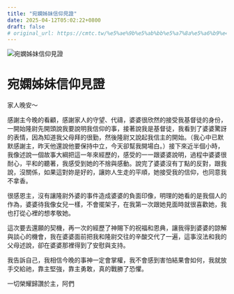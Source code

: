 ```yaml
---
title: "宛嫻姊妹信仰見證"
date: 2025-04-12T05:02:22+0800
draft: false
# original_url: https://cmtc.tw/%e5%ae%9b%e5%ab%bb%e5%a7%8a%e5%a6%b9%e4%bf%a1%e4%bb%b0%e8%a6%8b%e8%ad%89
---
```


![宛嫻姊妹信仰見證](/images/vygEfzYsC4hG3rN.jpg "宛嫻姊妹信仰見證")

# 宛嫻姊妹信仰見證

家人晚安～

感謝主今晚的看顧，感謝家人的守望、代禱，婆婆很欣然的接受我基督徒的身份，一開始隆尉先開頭說我要說明我信仰的事，接著說我是基督徒，我看到了婆婆驚訝的表情，因為知道我父母拜的很勤，然後隆尉又說起我信主的開始。（我心中已默默感謝主，昨天他還說他要保持中立，今天卻幫我開場白。）接下來近半個小時，我像述說一個故事大綱把這一年來經歷的，感受的一一跟婆婆說明，過程中婆婆很耐心，平和的聽著，我感受到她的不捨與感動。說完了婆婆沒有丁點的反對，跟我說，沒關係，如果這對妳是好的，讓妳人生走的平順，她接受我的信仰，也同意我不拿香。

很感恩主，沒有讓隆尉外婆的事件造成婆婆的負面印像，明理的她看的是我個人的作為，婆婆待我像女兒一樣，不會擺架子，在我第一次跟她見面時就很喜歡她，我也打從心裡的想孝敬她。

這次要去還願的契機，再一次的經歷了神賜下的祝福和恩典，讓我得到婆婆的諒解與談心的機會，我在婆婆面前把我和隆尉交往的辛酸交代了一遍，這事沒法和我的父母述說，卻在婆婆那裡得到了安慰與支持。

我告訴自己，我相信今晚的事神一定會掌權，我不會感到害怕結果會如何，我就放手交給祂，靠主堅強，靠主勇敢，真的戰勝了恐懼。

一切榮耀歸讚於主，阿們